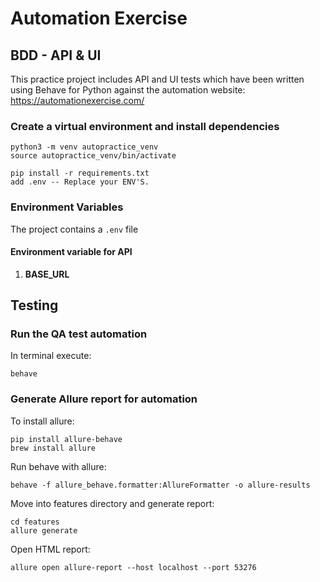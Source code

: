 
# Automation Exercise

## BDD - API & UI
This practice project includes API and UI tests which have been written using Behave for Python against the automation website: https://automationexercise.com/

### Create a virtual environment and install dependencies

````
python3 -m venv autopractice_venv
source autopractice_venv/bin/activate

pip install -r requirements.txt
add .env -- Replace your ENV'S.
````

### Environment Variables

The project contains a ``.env`` file

#### Environment variable for API
1. **BASE_URL**


## Testing

### Run the QA test automation
In terminal execute:
```
behave
```

### Generate Allure report for automation
To install allure:
```
pip install allure-behave
brew install allure
```
Run behave with allure:
```
behave -f allure_behave.formatter:AllureFormatter -o allure-results
```
Move into features directory and generate report:
```
cd features
allure generate
```
Open HTML report:
```
allure open allure-report --host localhost --port 53276  
```
